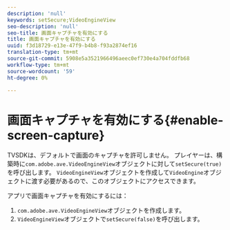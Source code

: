 ```yaml
---
description: 'null'
keywords: setSecure;VideoEngineView
seo-description: 'null'
seo-title: 画面キャプチャを有効にする
title: 画面キャプチャを有効にする
uuid: f3d18729-e13e-47f9-b4b8-f93a2874ef16
translation-type: tm+mt
source-git-commit: 5908e5a3521966496aeec0ef730e4a704fddfb68
workflow-type: tm+mt
source-wordcount: '59'
ht-degree: 0%

---
```



# 画面キャプチャを有効にする{#enable-screen-capture}

TVSDKは、デフォルトで画面のキャプチャを許可しません。 プレイヤーは、構築時に`com.adobe.ave.VideoEngineView`オブジェクトに対して`setSecure(true)`を呼び出します。 `VideoEngineView`オブジェクトを作成して`VideoEngine`オブジェクトに渡す必要があるので、このオブジェクトにアクセスできます。

アプリで画面キャプチャを有効にするには：

1. `com.adobe.ave.VideoEngineView`オブジェクトを作成します。
1. `VideoEngineView`オブジェクトで`setSecure(false)`を呼び出します。
